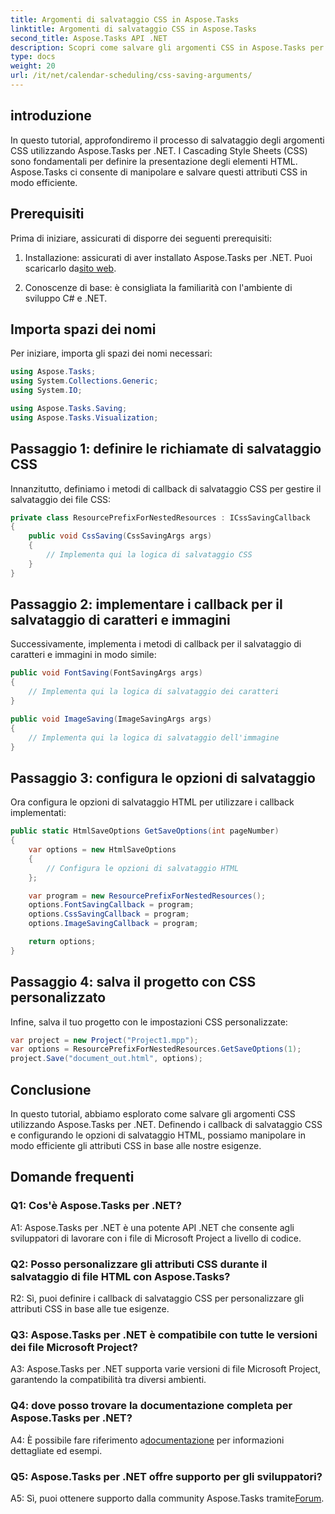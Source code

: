 ```yaml
---
title: Argomenti di salvataggio CSS in Aspose.Tasks
linktitle: Argomenti di salvataggio CSS in Aspose.Tasks
second_title: Aspose.Tasks API .NET
description: Scopri come salvare gli argomenti CSS in Aspose.Tasks per .NET per personalizzare l'output HTML. Migliora la presentazione con impostazioni CSS personalizzate.
type: docs
weight: 20
url: /it/net/calendar-scheduling/css-saving-arguments/
---
```

## introduzione

In questo tutorial, approfondiremo il processo di salvataggio degli argomenti CSS utilizzando Aspose.Tasks per .NET. I Cascading Style Sheets (CSS) sono fondamentali per definire la presentazione degli elementi HTML. Aspose.Tasks ci consente di manipolare e salvare questi attributi CSS in modo efficiente.

## Prerequisiti

Prima di iniziare, assicurati di disporre dei seguenti prerequisiti:

1.  Installazione: assicurati di aver installato Aspose.Tasks per .NET. Puoi scaricarlo da[sito web](https://releases.aspose.com/tasks/net/).

2. Conoscenze di base: è consigliata la familiarità con l'ambiente di sviluppo C# e .NET.

## Importa spazi dei nomi

Per iniziare, importa gli spazi dei nomi necessari:

```csharp
using Aspose.Tasks;
using System.Collections.Generic;
using System.IO;

using Aspose.Tasks.Saving;
using Aspose.Tasks.Visualization;

```
## Passaggio 1: definire le richiamate di salvataggio CSS

Innanzitutto, definiamo i metodi di callback di salvataggio CSS per gestire il salvataggio dei file CSS:

```csharp
private class ResourcePrefixForNestedResources : ICssSavingCallback
{
    public void CssSaving(CssSavingArgs args)
    {
        // Implementa qui la logica di salvataggio CSS
    }
}
```

## Passaggio 2: implementare i callback per il salvataggio di caratteri e immagini

Successivamente, implementa i metodi di callback per il salvataggio di caratteri e immagini in modo simile:

```csharp
public void FontSaving(FontSavingArgs args)
{
    // Implementa qui la logica di salvataggio dei caratteri
}

public void ImageSaving(ImageSavingArgs args)
{
    // Implementa qui la logica di salvataggio dell'immagine
}
```

## Passaggio 3: configura le opzioni di salvataggio

Ora configura le opzioni di salvataggio HTML per utilizzare i callback implementati:

```csharp
public static HtmlSaveOptions GetSaveOptions(int pageNumber)
{
    var options = new HtmlSaveOptions
    {
        // Configura le opzioni di salvataggio HTML
    };

    var program = new ResourcePrefixForNestedResources();
    options.FontSavingCallback = program;
    options.CssSavingCallback = program;
    options.ImageSavingCallback = program;

    return options;
}
```

## Passaggio 4: salva il progetto con CSS personalizzato

Infine, salva il tuo progetto con le impostazioni CSS personalizzate:

```csharp
var project = new Project("Project1.mpp");
var options = ResourcePrefixForNestedResources.GetSaveOptions(1);
project.Save("document_out.html", options);
```

## Conclusione

In questo tutorial, abbiamo esplorato come salvare gli argomenti CSS utilizzando Aspose.Tasks per .NET. Definendo i callback di salvataggio CSS e configurando le opzioni di salvataggio HTML, possiamo manipolare in modo efficiente gli attributi CSS in base alle nostre esigenze.

## Domande frequenti

### Q1: Cos'è Aspose.Tasks per .NET?

A1: Aspose.Tasks per .NET è una potente API .NET che consente agli sviluppatori di lavorare con i file di Microsoft Project a livello di codice.

### Q2: Posso personalizzare gli attributi CSS durante il salvataggio di file HTML con Aspose.Tasks?

R2: Sì, puoi definire i callback di salvataggio CSS per personalizzare gli attributi CSS in base alle tue esigenze.

### Q3: Aspose.Tasks per .NET è compatibile con tutte le versioni dei file Microsoft Project?

A3: Aspose.Tasks per .NET supporta varie versioni di file Microsoft Project, garantendo la compatibilità tra diversi ambienti.

### Q4: dove posso trovare la documentazione completa per Aspose.Tasks per .NET?

 A4: È possibile fare riferimento a[documentazione](https://reference.aspose.com/tasks/net/) per informazioni dettagliate ed esempi.

### Q5: Aspose.Tasks per .NET offre supporto per gli sviluppatori?

 A5: Sì, puoi ottenere supporto dalla community Aspose.Tasks tramite[Forum](https://forum.aspose.com/c/tasks/15).